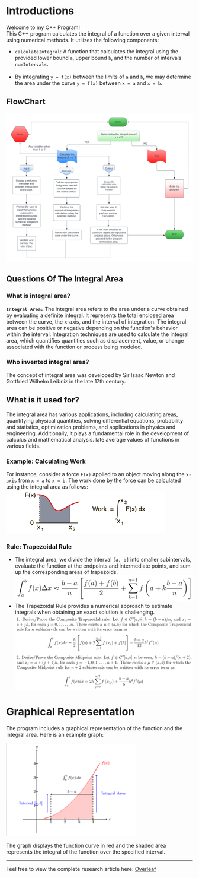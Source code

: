 # Introductions

Welcome to my C++ Program! <br/>
This C++ program calculates the integral of a function over a given interval using numerical methods. It utilizes the following components:

- `calculateIntegral`: A function that calculates the integral using the provided lower bound `a`, upper bound `b`, and the number of intervals `numIntervals`. <br> <br>
 - By integrating `y = f(x)` between the limits of `a` and `b`, we may determine the area under the curve `y = f(x)` between `x = a` and `x = b`.
## FlowChart
![image](./assets/image.png)<br/>


## Questions Of The Integral Area ##
### What is integral area?

**`Integral Area:`** The integral area refers to the area under a curve obtained by evaluating a definite integral. It represents the total enclosed area between the curve, the x-axis, and the interval of integration. The integral area can be positive or negative depending on the function's behavior within the interval. Integration techniques are used to calculate the integral area, which quantifies quantities such as displacement, value, or change associated with the function or process being modeled.
### Who invented integral area?

The concept of integral area was developed by Sir Isaac Newton and Gottfried Wilhelm Leibniz in the late 17th century.

## What is it used for?

The integral area has various applications, including calculating areas, quantifying physical quantities, solving differential equations, probability and statistics, optimization problems, and applications in physics and engineering. Additionally, it plays a fundamental role in the development of calculus and mathematical analysis.
late average values of functions in various fields.
### Example: Calculating Work
For instance, consider a force `F(x)` applied to an object moving along the `x-axis` from `x = a` to `x = b`. The work done by the force can be calculated using the integral area as follows: <br/>
![image](./assets/image1.png) <br/>
### Rule: Trapezoidal Rule

- The integral area, we divide the interval `[a, b]` into smaller subintervals, evaluate the function at the endpoints and intermediate points,
and sum up the corresponding areas of trapezoids. <br>
![image](./assets/image2.png) <br/>
- The Trapezoidal Rule provides a numerical approach to estimate integrals
when obtaining an exact solution is challenging. <br/>
![image](./assets/image3.png)<br/>
# Graphical Representation
The program includes a graphical representation of the function and the integral area. Here is an example graph: <br/>

![image](./assets/image4.png)

The graph displays the function curve in red and the shaded area represents the integral of the function over the specified interval. 

--- 
Feel free to view the complete research article here: [Overleaf](https://www.overleaf.com/read/wwywpttmwfmx) <br/>
